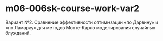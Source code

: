 # m06-006sk-course-work-var2
Вариант №2. Сравнение эффективности оптимизации «по Дарвину» и «по Ламарку» для методов Монте-Карло моделирования случайных блужданий.
